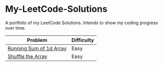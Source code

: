 # My-LeetCode-Solutions
A portfolio of my LeetCode Solutions. Intends to show my coding progress over time.


|        Problem           |  Difficulty   |
| ------------------------ | ------------- |
| [Running Sum of 1d Array](https://leetcode.com/problems/running-sum-of-1d-array/)  |     Easy      |
|        [Shuffle the Array](https://leetcode.com/problems/shuffle-the-array)           |  Easy   |

